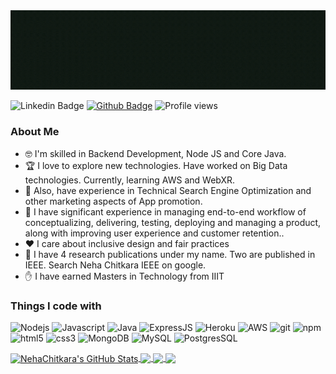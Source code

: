 
<img src="./assets/img/header.gif">


![Linkedin Badge](https://img.shields.io/badge/-nehachitkara-0072b1?style=flat&logo=Linkedin&logoColor=white&link=https://www.linkedin.com/in/neha-chitkara-sharma/)
[![Github Badge](https://img.shields.io/badge/-nehachitkara-grey?style=flat&logo=github&logoColor=white&link=https://github.com/NehaChitkara/)](https://www.github.com/nehachitkara/)
![Profile views](https://gpvc.arturio.dev/nehachitkara)

<h3>About Me</h3>

- 🤓 I'm skilled in Backend Development, Node JS and Core Java.
- 🏆 I love to explore new technologies. Have worked on Big Data technologies. Currently, learning AWS and WebXR.
- :muscle: Also, have experience in Technical Search Engine Optimization and other marketing aspects of App promotion.
- :metal: I have significant experience in managing end-to-end workflow of conceptualizing, delivering, testing, deploying and
managing a product, along with improving user experience and customer retention..
- :heart: I care about inclusive design and fair practices
- :muscle: I have 4 research publications under my name. Two are published in IEEE. Search Neha Chitkara IEEE on google.
- :hand: I have earned Masters in Technology from IIIT

<h3>Things I code with</h3>
<p>
  <img alt="Nodejs" src="https://img.shields.io/badge/-Nodejs-43853d?style=for-the-badge&logo=Node.js&logoColor=white" />
  <img alt="Javascript" src="https://img.shields.io/badge/JavaScript-F7DF1E?style=for-the-badge&logo=javascript&logoColor=black" />
  <img alt="Java" src="https://img.shields.io/badge/Java-ED8B00?style=for-the-badge&logo=java&logoColor=white" />
  <img alt="ExpressJS" src="https://img.shields.io/badge/Express.js-404D59?style=for-the-badge" />

  <img alt="Heroku" src="https://img.shields.io/badge/-Heroku-430098?style=for-the-badge&logo=heroku&logoColor=white" />
   <img alt="AWS" src="https://img.shields.io/badge/Amazon_AWS-232F3E?style=for-the-badge&logo=amazon-aws&logoColor=white" />

  <img alt="git" src="https://img.shields.io/badge/-Git-F05032?style=for-the-badge&logo=git&logoColor=white" />
  <img alt="npm" src="https://img.shields.io/badge/-NPM-CB3837?style=for-the-badge&logo=npm&logoColor=white" />
  <img alt="html5" src="https://img.shields.io/badge/-HTML5-E34F26?style=for-the-badge&logo=html5&logoColor=white" />
  <img alt="css3" src="https://img.shields.io/badge/CSS3-1572B6?style=for-the-badge&logo=css3&logoColor=white" />
  <img alt="MongoDB" src="https://img.shields.io/badge/-MongoDB-13aa52?style=for-the-badge&logo=mongodb&logoColor=white" />
  <img alt="MySQL" src="https://img.shields.io/badge/MySQL-00000F?style=for-the-badge&logo=mysql&logoColor=white" />
  <img alt="PostgresSQL" src="https://img.shields.io/badge/PostgreSQL-316192?style=for-the-badge&logo=postgresql&logoColor=white" />


</p>

<a href="https://github.com/NehaChitkara/NehaChitkara">
  <img align="center" src="https://github-readme-stats.vercel.app/api?username=NehaChitkara&show_icons=true&line_height=27&count_private=true&title_color=ffffff&text_color=c9cacc&icon_color=2bbc8a&bg_color=1d1f21" alt="NehaChitkara's GitHub Stats" />
</a>
<a href="https://github.com/NehaChitkara/NehaChitkara">
  <img align="center" src="https://github-readme-stats.vercel.app/api/top-langs/?username=NehaChitkara&title_color=ffffff&text_color=c9cacc&icon_color=2bbc8a&bg_color=1d1f21" />
</a>

<a href="https://github.com/NehaChitkara/Design-Patterns-Java">
  <img align="center" src="https://github-readme-stats.vercel.app/api/pin/?username=NehaChitkara&repo=design-patterns-java&title_color=ffffff&text_color=c9cacc&icon_color=2bbc8a&bg_color=1d1f21" />
</a>


<a href="https://github.com/NehaChitkara/NodeJS-Boilerplate">
  <img align="center" src="https://github-readme-stats.vercel.app/api/pin/?username=NehaChitkara&repo=nodejs-boilerplate&title_color=ffffff&text_color=c9cacc&icon_color=2bbc8a&bg_color=1d1f21" />
</a> 



